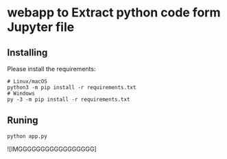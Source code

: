 # webapp to Extract python code form Jupyter file
## Installing
Please install the requirements:
```
# Linux/macOS
python3 -m pip install -r requirements.txt
# Windows
py -3 -m pip install -r requirements.txt
```
## Runing 
```
python app.py
```
![IMGGGGGGGGGGGGGGGGG]